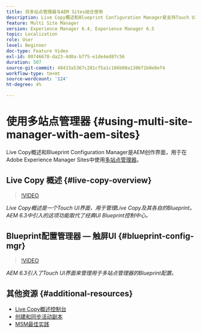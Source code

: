 ```yaml
---
title: 将多站点管理器与AEM Sites结合使用
description: Live Copy概述和Blueprint Configuration Manager是支持Touch UI的界面，用于处理多站点管理器。
feature: Multi Site Manager
version: Experience Manager 6.4, Experience Manager 6.5
topic: Localization
role: User
level: Beginner
doc-type: Feature Video
exl-id: 00746678-da23-4d0a-b775-e1de4ed87c56
duration: 507
source-git-commit: 48433a5367c281cf5a1c106b08a1306f1b0e8ef4
workflow-type: tm+mt
source-wordcount: '124'
ht-degree: 4%

---
```


# 使用多站点管理器 {#using-multi-site-manager-with-aem-sites}

Live Copy概述和Blueprint Configuration Manager是AEM创作界面，用于在Adobe Experience Manager Sites中使用[多站点管理器](https://experienceleague.adobe.com/docs/experience-manager-cloud-service/content/sites/administering/reusing-content/msm-and-translation.html)。

## Live Copy 概述 {#live-copy-overview}

>[!VIDEO](https://video.tv.adobe.com/v/17054?quality=12&learn=on)

*Live Copy概述是一个Touch UI界面，用于管理Live Copy及其各自的Blueprint。 AEM 6.3中引入的这项功能取代了经典UI Blueprint控制中心。*

## Blueprint配置管理器 — 触屏UI {#blueprint-config-mgr}

>[!VIDEO](https://video.tv.adobe.com/v/17056?quality=12&learn=on)

*AEM 6.3引入了Touch UI界面来管理用于多站点管理器的Blueprint配置。*

## 其他资源 {#additional-resources}

* [Live Copy概述控制台](https://helpx.adobe.com/experience-manager/6-5/sites/administering/using/msm-livecopy-overview.html)
* [创建和同步活动副本](https://helpx.adobe.com/experience-manager/6-5/sites/administering/using/msm-livecopy.html)
* [MSM最佳实践](https://helpx.adobe.com/experience-manager/6-5/sites/administering/using/msm-best-practices.html)
